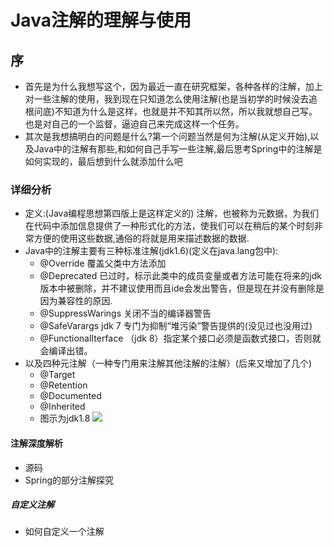 # Java注解的理解与使用
##  序
*   首先是为什么我想写这个，因为最近一直在研究框架，各种各样的注解，加上对一些注解的使用，我到现在只知道怎么使用注解(也是当初学的时候没去追根问底)不知道为什么是这样，也就是并不知其所以然，所以我就想自己写。也是对自己的一个监督，逼迫自己来完成这样一个任务。
* 其次是我想搞明白的问题是什么?第一个问题当然是何为注解(从定义开始),以及Java中的注解有那些,和如何自己手写一些注解,最后思考Spring中的注解是如何实现的，最后想到什么就添加什么吧
###  详细分析
* 定义:(Java编程思想第四版上是这样定义的) 注解，也被称为元数据，为我们在代码中添加信息提供了一种形式化的方法，使我们可以在稍后的某个时刻非常方便的使用这些数据,通俗的将就是用来描述数据的数据.
* Java中的注解主要有三种标准注解(jdk1.6)(定义在java.lang包中):
  * @Override 覆盖父类中方法添加
  * @Deprecated 已过时，标示此类中的成员变量或者方法可能在将来的jdk版本中被删除，并不建议使用而且ide会发出警告，但是现在并没有删除是因为兼容性的原因.
  * @SuppressWarings  关闭不当的编译器警告
  * @SafeVarargs  jdk 7 专门为抑制“堆污染”警告提供的(没见过也没用过)
  * @FunctionalIterface （jdk 8）指定某个接口必须是函数式接口，否则就会编译出错。
* 以及四种元注解（一种专门用来注解其他注解的注解）(后来又增加了几个)
  * @Target
  * @Retention
  * @Documented
  * @Inherited
  * 图示为jdk1.8
   ![](https://raw.githubusercontent.com/wqh0109663/MyOwnMarkDownPhoto/master/annotation/annotation.png)

####  注解深度解析
* 源码
* Spring的部分注解探究
#####  自定义注解
* 如何自定义一个注解
